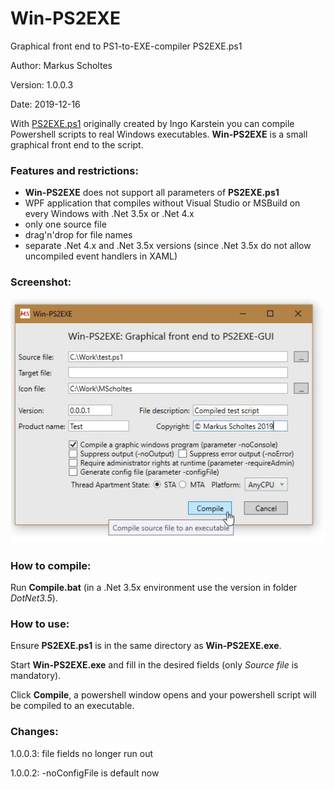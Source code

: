 # Win-PS2EXE
Graphical front end to PS1-to-EXE-compiler PS2EXE.ps1

Author: Markus Scholtes

Version: 1.0.0.3

Date: 2019-12-16

With [PS2EXE.ps1](https://gallery.technet.microsoft.com/PS2EXE-GUI-Convert-e7cb69d5) originally created by Ingo Karstein you can compile Powershell scripts to real Windows executables. **Win-PS2EXE** is a small graphical front end to the script.

### Features and restrictions:
* **Win-PS2EXE** does not support all parameters of **PS2EXE.ps1**
* WPF application that compiles without Visual Studio or MSBuild on every Windows with .Net 3.5x or .Net 4.x
* only one source file
* drag'n'drop for file names
* separate .Net 4.x and .Net 3.5x versions (since .Net 3.5x do not allow uncompiled event handlers in XAML)

### Screenshot:
![Screenshot](Screenshot.jpg)

### How to compile:
Run **Compile.bat** (in a .Net 3.5x environment use the version in folder *DotNet3.5*).

### How to use:
Ensure **PS2EXE.ps1** is in the same directory as **Win-PS2EXE.exe**.

Start **Win-PS2EXE.exe** and fill in the desired fields (only *Source file* is mandatory).

Click **Compile**, a powershell window opens and your powershell script will be compiled to an executable.

### Changes:
1.0.0.3: file fields no longer run out

1.0.0.2: -noConfigFile is default now
